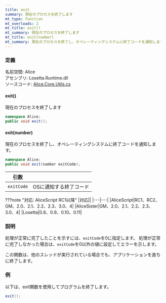 ```yaml
---
title: exit
summary: 現在のプロセスを終了します
mt_type: function
mt_overloads: 2
mt_title: exit()
mt_summary: 現在のプロセスを終了します
mt_title: exit(number)
mt_summary: 現在のプロセスを終了し、オペレーティングシステムに終了コードを通知します。
---
```


### 定義
名前空間: Alice<br/>
アセンブリ: Losetta.Runtime.dll<br/>
ソースコード: [Alice.Core.Utils.cs](https://github.com/WSOFT-Project/Losetta/blob/master/Losetta.Runtime/Core/Alice.Core.Utils.cs)

#### exit()

現在のプロセスを終了します

```cs title="AliceScript"
namespace Alice;
public void exit();
```

#### exit(number)

現在のプロセスを終了し、オペレーティングシステムに終了コードを通知します。

```cs title="AliceScript"
namespace Alice;
public void exit(number exitCode);
```

|引数| |
|-|-|
|`exitCode`|OSに通知する終了コード|

???note "対応: AliceScript RC1以降"
    |対応||
    |---|---|
    |AliceScript|RC1、RC2、GM、2.0、2.1、2.2、2.3、3.0、4|
    |AliceSister|GM、2.0、2.1、2.2、2.3、3.0、4|
    |Losetta|0.8、0.9、0.10、0.11|

### 説明
処理が正常に完了したことを示すには、`exitCode`を0に指定します。
処理が正常に完了しなかった場合は、`exitCode`を0以外の値に設定してエラーを示します。

この関数は、他のスレッドが実行されている場合でも、アプリケーションを直ちに終了します。

### 例
以下は、exit関数を使用してプログラムを終了します。

```cs title="AliceScript"
exit();
```
